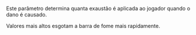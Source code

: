 Este parâmetro determina quanta exaustão é aplicada ao jogador quando o dano é causado.

Valores mais altos esgotam a barra de fome mais rapidamente.